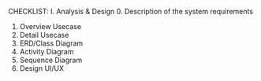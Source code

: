 CHECKLIST: 
I. Analysis & Design
  0. Description of the system requirements
  1. Overview Usecase
  2. Detail Usecase
  3. ERD/Class Diagram
  4. Activity Diagram
  5. Sequence Diagram
  6. Design UI/UX
